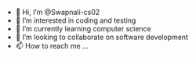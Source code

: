 - 👋 Hi, I’m @Swapnali-cs02
- 👀 I’m interested in coding and testing 
- 🌱 I’m currently learning computer science 
- 💞️ I’m looking to collaborate on software development  
- 📫 How to reach me ...

<!---
Swapnali-cs02/Swapnali-cs02 is a ✨ special ✨ repository because its `README.md` (this file) appears on your GitHub profile.
You can click the Preview link to take a look at your changes.
--->
